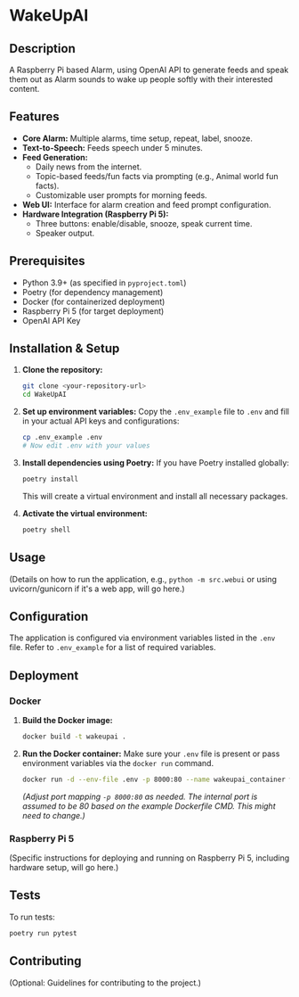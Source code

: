 # WakeUpAI

## Description
A Raspberry Pi based Alarm, using OpenAI API to generate feeds and speak them out as Alarm sounds to wake up people softly with their interested content.

## Features
*   **Core Alarm:** Multiple alarms, time setup, repeat, label, snooze.
*   **Text-to-Speech:** Feeds speech under 5 minutes.
*   **Feed Generation:**
    *   Daily news from the internet.
    *   Topic-based feeds/fun facts via prompting (e.g., Animal world fun facts).
    *   Customizable user prompts for morning feeds.
*   **Web UI:** Interface for alarm creation and feed prompt configuration.
*   **Hardware Integration (Raspberry Pi 5):**
    *   Three buttons: enable/disable, snooze, speak current time.
    *   Speaker output.

## Prerequisites
*   Python 3.9+ (as specified in `pyproject.toml`)
*   Poetry (for dependency management)
*   Docker (for containerized deployment)
*   Raspberry Pi 5 (for target deployment)
*   OpenAI API Key

## Installation & Setup

1.  **Clone the repository:**
    ```bash
    git clone <your-repository-url>
    cd WakeUpAI
    ```

2.  **Set up environment variables:**
    Copy the `.env_example` file to `.env` and fill in your actual API keys and configurations:
    ```bash
    cp .env_example .env
    # Now edit .env with your values
    ```

3.  **Install dependencies using Poetry:**
    If you have Poetry installed globally:
    ```bash
    poetry install
    ```
    This will create a virtual environment and install all necessary packages.

4.  **Activate the virtual environment:**
    ```bash
    poetry shell
    ```

## Usage

(Details on how to run the application, e.g., `python -m src.webui` or using uvicorn/gunicorn if it's a web app, will go here.)

## Configuration

The application is configured via environment variables listed in the `.env` file. Refer to `.env_example` for a list of required variables.

## Deployment

### Docker

1.  **Build the Docker image:**
    ```bash
    docker build -t wakeupai .
    ```

2.  **Run the Docker container:**
    Make sure your `.env` file is present or pass environment variables via the `docker run` command.
    ```bash
    docker run -d --env-file .env -p 8000:80 --name wakeupai_container wakeupai
    ```
    *(Adjust port mapping `-p 8000:80` as needed. The internal port is assumed to be 80 based on the example Dockerfile CMD. This might need to change.)*

### Raspberry Pi 5

(Specific instructions for deploying and running on Raspberry Pi 5, including hardware setup, will go here.)

## Tests

To run tests:
```bash
poetry run pytest
```

## Contributing

(Optional: Guidelines for contributing to the project.)
